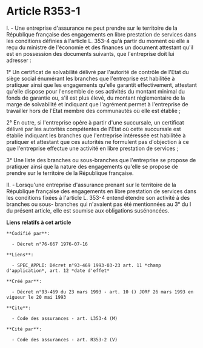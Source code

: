 # Article R353-1

I. - Une entreprise d'assurance ne peut prendre sur le territoire de la République française des engagements en libre
prestation de services dans les conditions définies à l'article L. 353-4 qu'à partir du moment où elle a reçu du ministre de
l'économie et des finances un document attestant qu'il est en possession des documents suivants, que l'entreprise doit lui
adresser :

1° Un certificat de solvabilité délivré par l'autorité de contrôle de l'Etat du siège social énumérant les branches que
l'entreprise est habilitée à pratiquer ainsi que les engagements qu'elle garantit effectivement, attestant qu'elle dispose
pour l'ensemble de ses activités du montant minimal du fonds de garantie ou, s'il est plus élevé, du montant réglementaire de
la marge de solvabilité et indiquant que l'agrément permet à l'entreprise de travailler hors de l'Etat membre des communautés
où elle est établie ;

2° En outre, si l'entreprise opère à partir d'une succursale, un certificat délivré par les autorités compétentes de l'Etat
où cette succursale est établie indiquant les branches que l'entreprise intéressée est habilitée à pratiquer et attestant que
ces autorités ne formulent pas d'objection à ce que l'entreprise effectue une activité en libre prestation de services ;

3° Une liste des branches ou sous-branches que l'entreprise se propose de pratiquer ainsi que la nature des engagements
qu'elle se propose de prendre sur le territoire de la République française.

II. - Lorsqu'une entreprise d'assurance prenant sur le territoire de la République française des engagements en libre
prestation de services dans les conditions fixées à l'article L. 353-4 entend étendre son activité à des branches ou sous-
branches qui n'avaient pas été mentionnées au 3° du I du présent article, elle est soumise aux obligations susénoncées.

**Liens relatifs à cet article**

	**Codifié par**:

	  - Décret n°76-667 1976-07-16

	**Liens**:

	  - SPEC_APPLI: Décret n°93-469 1993-03-23 art. 11 *champ d'application*, art. 12 *date d'effet*

	**Créé par**:

	  - Décret n°93-469 du 23 mars 1993 - art. 10 () JORF 26 mars 1993 en vigueur le 20 mai 1993

	**Cite**:

	  - Code des assurances - art. L353-4 (M)

	**Cité par**:

	  - Code des assurances - art. R353-2 (V)
